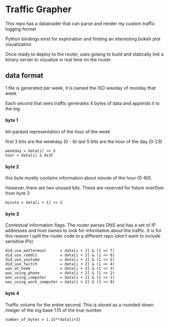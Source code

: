 # Traffic Grapher

This repo has a dataloader that can parse and render my custom traffic logging format

Python bindings exist for exploration and finding an interesting bokeh plot visualization

Once ready to deploy to the router, uses golang to build and statically link a binary server to
vizualize in real time on the router.

## data format

1 file is generated per week, it is named the ISO weeday of monday that week

Each second that sees traffic generates 4 bytes of data and appends it to the log

#### byte 1

bit-packed representation of the hour of the week

first 3 bits are the weekday (0 - 6)
last 5 bits are the hour of the day (0-23)

```
weekday = data[i] >> 5
hour = data[i] & 0x1F
```

#### byte 2

this byte mostly contains information about minute of the hour (0-60).

However, there are two unused bits. These are reserved for future overflow from byte 3

```
minute = data[i + 1] >> 2
```

#### byte 3

Contextual information flags. The router parses DNS and has a set of IP addresses and host names to look for
information about the traffic. It is for this reason I split the router code to a different repo (don't want to include sensitive IPs)

```
did_use_mattermost      = data[i + 2] & (1 << 7)
did_use_reddit          = data[i + 2] & (1 << 6)
did_use_youtube         = data[i + 2] & (1 << 5)
did_use_twitch          = data[i + 2] & (1 << 4)
was_at_home             = data[i + 2] & (1 << 3)
was_using_phone         = data[i + 2] & (1 << 2)
was_using_computer      = data[i + 2] & (1 << 1)
was_using_work_computer = data[i + 2] & (1 << 0)
```

#### byte 4

Traffic volume for the entire second. This is stored as a rounded-down integer of the log base 1.15 of the true number

```
number_of_bytes = 1.15**data[i+3]
```
